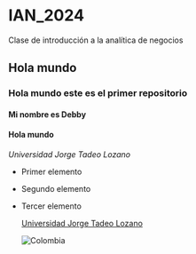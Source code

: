 # IAN_2024
Clase de introducción a la analítica de negocios

## Hola mundo
### Hola mundo este es el primer repositorio
#### Mi nombre es Debby

#### **Hola mundo**
*Universidad Jorge Tadeo Lozano*

* Primer elemento
* Segundo elemento
* Tercer elemento

  [Universidad Jorge Tadeo Lozano](https://www.utadeo.edu.co/es)

  ![Colombia](https://govco-prod-webutils.s3.amazonaws.com/uploads/2022-12-13/d50f15a1-7851-407a-98c4-5bb14ee301ae-1imagen_noticia.svg)
  
